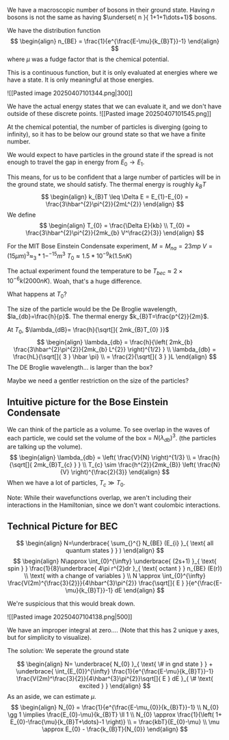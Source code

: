 
We have a macroscopic number of bosons in their ground state. Having $n$ bosons is not the same as having $\underset{ n }{ 1+1+1\dots+1}$ bosons. 


We have the distribution function
$$
\begin{align}
n_{BE} = \frac{1}{e^{\frac{E-\mu}{k_{B}T}}-1} 
\end{align}
$$
where $\mu$ was a fudge factor that is the chemical potential. 

This is a continuous function, but it is only evaluated at energies where we have a state. It is only meaningful at those energies. 

![[Pasted image 20250407101344.png|300]]

We have the actual energy states that we can evaluate it, and we don't have outside of these discrete points. 
![[Pasted image 20250407101545.png]]

At the chemical potential, the number of particles is diverging (going to infinity), so it has to be below our ground state so that we have a finite number. 

We would expect to have particles in the ground state if the spread is not enough to travel the gap in energy from $E_{0}\to E_{1}$.

This means, for us to be confident that a large number of particles will be in the ground state, we should satisfy. The thermal energy is roughly $k_{B}T$
$$
\begin{align}
k_{B}T \leq  \Delta E = E_{1}-E_{0} = \frac{3\hbar^{2}\pi^{2}}{2mL^{2}}
\end{align}
$$
We define
$$
\begin{align}
T_{0} = \frac{\Delta E}{kb}  \\
T_{0} = \frac{3\hbar^{2}\pi^{2}}{2mk_{b} V^\frac{2}{3}}
\end{align}
$$

For the MIT Bose Einstein Condensate experiment,
$M = M_{na}=23mp$
$V = (15\mu m)^{3}\approx_{3}*1-^{-15}m^{3}$
$T_{0} \approx 1.5*10^{-9}k (1.5nK)$


The actual experiment found the temperature to be 
$T_{bec}\approx 2\times 10^{-6}k (2000nK)$. Woah, that's a huge difference.

What happens at $T_{0}$?

The size of the particle would be the De Broglie wavelength,
$la_{db}=\frac{h}{p}$. The thermal energy $k_{B}T=\frac{p^{2}}{2m}$. 

At $T_{0}$, $\lambda_{dB}= \frac{h}{\sqrt[]{ 2mk_{B}T_{0} }}$
$$
\begin{align}
\lambda_{db} = \frac{h}{\left( 2mk_{b}  \frac{3\hbar^{2}\pi^{2}}{2mk_{b} L^{2}} \right)^{1/2} } \\
\lambda_{db} = \frac{hL}{\sqrt[]{ 3 } \hbar \pi} \\
= \frac{2}{\sqrt[]{ 3 } }L
\end{align}
$$
The DE Broglie wavelength... is larger than the box? 

Maybe we need a gentler restriction on the size of the particles?

## Intuitive picture for the Bose Einstein Condensate
We can think of the particle as a volume. To see overlap in the waves of each particle, we could set the volume of the box = $N(\lambda_{db})^{3}$. (the particles are talking up the volume). 
$$
\begin{align}
\lambda_{db}  = \left( \frac{V}{N} \right)^{1/3} \\
= \frac{h}{\sqrt[]{ 2mk_{B}T_{c}  } } \\
T_{c} \sim \frac{h^{2}}{2mk_{B}} \left( \frac{N}{V} \right)^{\frac{2}{3}}
\end{align}
$$
When we have a lot of particles, $T_{c}\gg T_{0}$.

Note: While their wavefunctions overlap, we aren't including their interactions in the Hamiltonian, since we don't want coulombic interactions. 

## Technical Picture for BEC
$$
\begin{align}
N=\underbrace{ \sum_{}^{} N_{BE} (E_{i} }_{ \text{ all quantum states } } )
\end{align}
$$
$$
\begin{align}
N\approx \int_{0}^{\infty} \underbrace{ (2s+1) }_{ \text{ spin } } \frac{1}{8}\underbrace{ 4\pi r^{2}dr }_{ \text{ octant } } n_{BE} (E(r)) \\
\text{ with a change of variables } \\
N \approx \int_{0}^{\infty} \frac{V(2m)^{\frac{3}{2}}}{4\hbar^{3}\pi^{2}} \frac{\sqrt[]{ E } }{e^{\frac{E-\mu}{k_{B}T}}-1} dE
\end{align}
$$

We're suspicious that this would break down. 

![[Pasted image 20250407104138.png|500]]

We have an improper integral at zero....
(Note that this has 2 unique y axes, but for simplicity to visualize).


The solution: We seperate the ground state

$$
\begin{align}
N= \underbrace{ N_{0} }_{ \text{ \# in gnd state } } + \underbrace{ \int_{E_{0}}^{\infty} \frac{1}{e^{\frac{E-\mu}{k_{B}T}}-1} \frac{V(2m)^\frac{3}{2}}{4\hbar^{3}\pi^{2}}\sqrt[]{ E } dE }_{ \# \text{ excited } }
\end{align}
$$
As an aside, we can estimate $\mu$.
$$
\begin{align}
N_{0} = \frac{1}{e^{\frac{E-\mu_{0}}{k_{B}T}}-1} \\
N_{0} \gg 1 \implies \frac{E_{0}-\mu}{k_{B}T} \ll 1 \\
N_{0} \approx   \frac{1}{\left( 1+ E_{0}-\frac{\mu}{k_{B}T+\dots}-1 \right)}  \\
= \frac{kbT}{E_{0}-\mu} \\
\mu \approx E_{0} - \frac{k_{B}T}{N_{0}} 
\end{align}
$$



